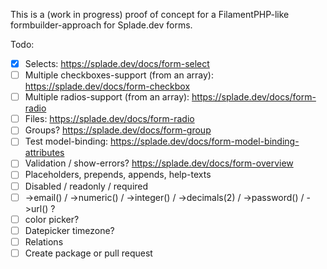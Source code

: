 This is a (work in progress) proof of concept for a FilamentPHP-like formbuilder-approach for Splade.dev forms.

Todo:
- [x] Selects: https://splade.dev/docs/form-select
- [ ] Multiple checkboxes-support (from an array): https://splade.dev/docs/form-checkbox
- [ ] Multiple radios-support (from an array): https://splade.dev/docs/form-radio
- [ ] Files: https://splade.dev/docs/form-radio
- [ ] Groups? https://splade.dev/docs/form-group
- [ ] Test model-binding: https://splade.dev/docs/form-model-binding-attributes
- [ ] Validation / show-errors? https://splade.dev/docs/form-overview
- [ ] Placeholders, prepends, appends, help-texts
- [ ] Disabled / readonly / required
- [ ] ->email() / ->numeric() / ->integer() / ->decimals(2) / ->password() / ->url() ?
- [ ] color picker?
- [ ] Datepicker timezone?
- [ ] Relations
- [ ] Create package or pull request
